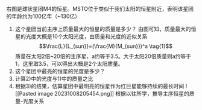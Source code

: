 右图是球状星团M4的恒星。MSTO位于类似于我们太阳的恒星附近，表明该星团的年龄约为100亿年（~130亿）
1) 这个星团当前主序上质量最⼤的恒星的质量是多少？
   由图可知，质量最大的恒星的光度大概是$10$个太阳光度，由质量和光度的近似关系
   $$\frac{L}{L_{sun}}=(\frac{M}{M_{sun}})^a \tag{1}$$
   质量在太阳2倍~20倍的主序星，a约等于3.5。大于太阳20倍质量则a约等于1，这里取3.5，可以得出大概是2个太阳质量。
1) 这个星团中最亮的恒星的光度是多少？
2) 计算2)中的光度与1)中的质量之⽐
3) 根据3)的结果，估算星团中最明亮的恒星作为红巨星能够持续的最⻓时间
![[Pasted image 20231008205454.png]]
根据以往所学，推导主序恒星的质量-光度关系
